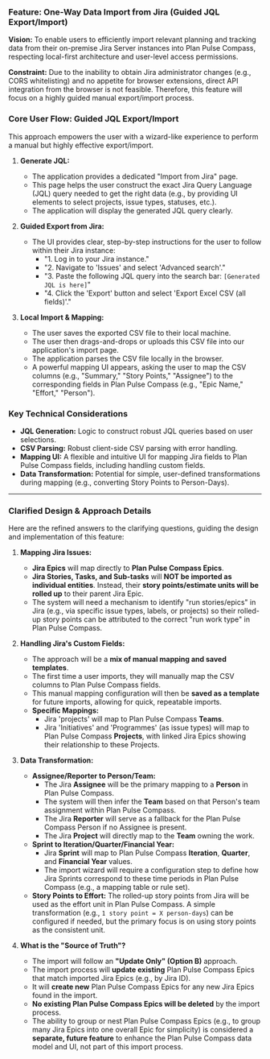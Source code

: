 ### Feature: One-Way Data Import from Jira (Guided JQL Export/Import)

**Vision:** To enable users to efficiently import relevant planning and tracking data from their on-premise Jira Server instances into Plan Pulse Compass, respecting local-first architecture and user-level access permissions.

**Constraint:** Due to the inability to obtain Jira administrator changes (e.g., CORS whitelisting) and no appetite for browser extensions, direct API integration from the browser is not feasible. Therefore, this feature will focus on a highly guided manual export/import process.

### Core User Flow: Guided JQL Export/Import

This approach empowers the user with a wizard-like experience to perform a manual but highly effective export/import.

1.  **Generate JQL:**
    - The application provides a dedicated "Import from Jira" page.
    - This page helps the user construct the exact Jira Query Language (JQL) query needed to get the right data (e.g., by providing UI elements to select projects, issue types, statuses, etc.).
    - The application will display the generated JQL query clearly.

2.  **Guided Export from Jira:**
    - The UI provides clear, step-by-step instructions for the user to follow within their Jira instance:
      - "1. Log in to your Jira instance."
      - "2. Navigate to 'Issues' and select 'Advanced search'."
      - "3. Paste the following JQL query into the search bar: `[Generated JQL is here]`"
      - "4. Click the 'Export' button and select 'Export Excel CSV (all fields)'."

3.  **Local Import & Mapping:**
    - The user saves the exported CSV file to their local machine.
    - The user then drags-and-drops or uploads this CSV file into our application's import page.
    - The application parses the CSV file locally in the browser.
    - A powerful mapping UI appears, asking the user to map the CSV columns (e.g., "Summary," "Story Points," "Assignee") to the corresponding fields in Plan Pulse Compass (e.g., "Epic Name," "Effort," "Person").

### Key Technical Considerations

- **JQL Generation:** Logic to construct robust JQL queries based on user selections.
- **CSV Parsing:** Robust client-side CSV parsing with error handling.
- **Mapping UI:** A flexible and intuitive UI for mapping Jira fields to Plan Pulse Compass fields, including handling custom fields.
- **Data Transformation:** Potential for simple, user-defined transformations during mapping (e.g., converting Story Points to Person-Days).

---

### Clarified Design & Approach Details

Here are the refined answers to the clarifying questions, guiding the design and implementation of this feature:

1.  **Mapping Jira Issues:**
    - **Jira Epics** will map directly to **Plan Pulse Compass Epics**.
    - **Jira Stories, Tasks, and Sub-tasks** will **NOT be imported as individual entities**. Instead, their **story points/estimate units will be rolled up** to their parent Jira Epic.
    - The system will need a mechanism to identify "run stories/epics" in Jira (e.g., via specific issue types, labels, or projects) so their rolled-up story points can be attributed to the correct "run work type" in Plan Pulse Compass.

2.  **Handling Jira's Custom Fields:**
    - The approach will be a **mix of manual mapping and saved templates**.
    - The first time a user imports, they will manually map the CSV columns to Plan Pulse Compass fields.
    - This manual mapping configuration will then be **saved as a template** for future imports, allowing for quick, repeatable imports.
    - **Specific Mappings:**
      - Jira 'projects' will map to Plan Pulse Compass **Teams**.
      - Jira 'Initiatives' and 'Programmes' (as issue types) will map to Plan Pulse Compass **Projects**, with linked Jira Epics showing their relationship to these Projects.

3.  **Data Transformation:**
    - **Assignee/Reporter to Person/Team:**
      - The Jira **Assignee** will be the primary mapping to a **Person** in Plan Pulse Compass.
      - The system will then infer the **Team** based on that Person's team assignment within Plan Pulse Compass.
      - The Jira **Reporter** will serve as a fallback for the Plan Pulse Compass Person if no Assignee is present.
      - The Jira **Project** will directly map to the **Team** owning the work.
    - **Sprint to Iteration/Quarter/Financial Year:**
      - Jira **Sprint** will map to Plan Pulse Compass **Iteration**, **Quarter**, and **Financial Year** values.
      - The import wizard will require a configuration step to define how Jira Sprints correspond to these time periods in Plan Pulse Compass (e.g., a mapping table or rule set).
    - **Story Points to Effort:** The rolled-up story points from Jira will be used as the effort unit in Plan Pulse Compass. A simple transformation (e.g., `1 story point = X person-days`) can be configured if needed, but the primary focus is on using story points as the consistent unit.

4.  **What is the "Source of Truth"?**
    - The import will follow an **"Update Only" (Option B)** approach.
    - The import process will **update existing** Plan Pulse Compass Epics that match imported Jira Epics (e.g., by Jira ID).
    - It will **create new** Plan Pulse Compass Epics for any new Jira Epics found in the import.
    - **No existing Plan Pulse Compass Epics will be deleted** by the import process.
    - The ability to group or nest Plan Pulse Compass Epics (e.g., to group many Jira Epics into one overall Epic for simplicity) is considered a **separate, future feature** to enhance the Plan Pulse Compass data model and UI, not part of this import process.
